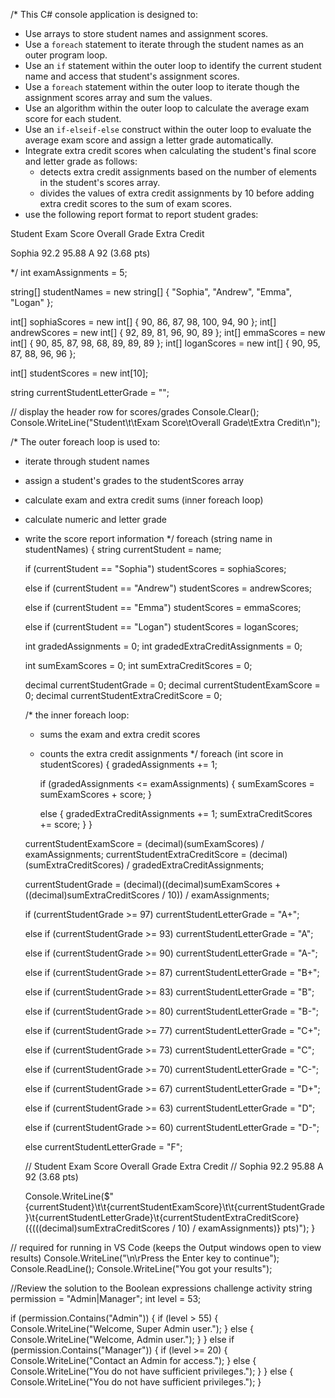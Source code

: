 /* 
This C# console application is designed to:
- Use arrays to store student names and assignment scores.
- Use a `foreach` statement to iterate through the student names as an outer program loop.
- Use an `if` statement within the outer loop to identify the current student name and access that student's assignment scores.
- Use a `foreach` statement within the outer loop to iterate though the assignment scores array and sum the values.
- Use an algorithm within the outer loop to calculate the average exam score for each student.
- Use an `if-elseif-else` construct within the outer loop to evaluate the average exam score and assign a letter grade automatically.
- Integrate extra credit scores when calculating the student's final score and letter grade as follows:
    - detects extra credit assignments based on the number of elements in the student's scores array.
    - divides the values of extra credit assignments by 10 before adding extra credit scores to the sum of exam scores.
- use the following report format to report student grades: 

Student         Exam Score      Overall Grade   Extra Credit

Sophia          92.2            95.88   A       92 (3.68 pts)

*/
int examAssignments = 5;

string[] studentNames = new string[] { "Sophia", "Andrew", "Emma", "Logan" };

int[] sophiaScores = new int[] { 90, 86, 87, 98, 100, 94, 90 };
int[] andrewScores = new int[] { 92, 89, 81, 96, 90, 89 };
int[] emmaScores = new int[] { 90, 85, 87, 98, 68, 89, 89, 89 };
int[] loganScores = new int[] { 90, 95, 87, 88, 96, 96 };

int[] studentScores = new int[10];

string currentStudentLetterGrade = "";

// display the header row for scores/grades
Console.Clear();
Console.WriteLine("Student\t\tExam Score\tOverall Grade\tExtra Credit\n");

/*
The outer foreach loop is used to:
- iterate through student names 
- assign a student's grades to the studentScores array
- calculate exam and extra credit sums (inner foreach loop)
- calculate numeric and letter grade
- write the score report information
*/
foreach (string name in studentNames)
{
    string currentStudent = name;

    if (currentStudent == "Sophia")
        studentScores = sophiaScores;

    else if (currentStudent == "Andrew")
        studentScores = andrewScores;

    else if (currentStudent == "Emma")
        studentScores = emmaScores;

    else if (currentStudent == "Logan")
        studentScores = loganScores;

    int gradedAssignments = 0;
    int gradedExtraCreditAssignments = 0;

    int sumExamScores = 0;
    int sumExtraCreditScores = 0;

    decimal currentStudentGrade = 0;
    decimal currentStudentExamScore = 0;
    decimal currentStudentExtraCreditScore = 0;

    /* 
    the inner foreach loop: 
    - sums the exam and extra credit scores
    - counts the extra credit assignments
    */
    foreach (int score in studentScores)
    {
        gradedAssignments += 1;

        if (gradedAssignments <= examAssignments)
        {
            sumExamScores = sumExamScores + score;
        }

        else
        {
            gradedExtraCreditAssignments += 1;
            sumExtraCreditScores += score;
        }
    }

    currentStudentExamScore = (decimal)(sumExamScores) / examAssignments;
    currentStudentExtraCreditScore = (decimal)(sumExtraCreditScores) / gradedExtraCreditAssignments;

    currentStudentGrade = (decimal)((decimal)sumExamScores + ((decimal)sumExtraCreditScores / 10)) / examAssignments;

    if (currentStudentGrade >= 97)
        currentStudentLetterGrade = "A+";

    else if (currentStudentGrade >= 93)
        currentStudentLetterGrade = "A";

    else if (currentStudentGrade >= 90)
        currentStudentLetterGrade = "A-";

    else if (currentStudentGrade >= 87)
        currentStudentLetterGrade = "B+";

    else if (currentStudentGrade >= 83)
        currentStudentLetterGrade = "B";

    else if (currentStudentGrade >= 80)
        currentStudentLetterGrade = "B-";

    else if (currentStudentGrade >= 77)
        currentStudentLetterGrade = "C+";

    else if (currentStudentGrade >= 73)
        currentStudentLetterGrade = "C";

    else if (currentStudentGrade >= 70)
        currentStudentLetterGrade = "C-";

    else if (currentStudentGrade >= 67)
        currentStudentLetterGrade = "D+";

    else if (currentStudentGrade >= 63)
        currentStudentLetterGrade = "D";

    else if (currentStudentGrade >= 60)
        currentStudentLetterGrade = "D-";

    else
        currentStudentLetterGrade = "F";


    // Student         Exam Score      Overall Grade   Extra Credit
    // Sophia          92.2            95.88   A       92 (3.68 pts)

    Console.WriteLine($"{currentStudent}\t\t{currentStudentExamScore}\t\t{currentStudentGrade}\t{currentStudentLetterGrade}\t{currentStudentExtraCreditScore} ({(((decimal)sumExtraCreditScores / 10) / examAssignments)} pts)");
}

// required for running in VS Code (keeps the Output windows open to view results)
Console.WriteLine("\n\rPress the Enter key to continue");
Console.ReadLine();
Console.WriteLine("You got your results");





//Review the solution to the Boolean expressions challenge activity
string permission = "Admin|Manager";
int level = 53;

if (permission.Contains("Admin"))
{
    if (level > 55)
    {
        Console.WriteLine("Welcome, Super Admin user.");
    }
    else
    {
        Console.WriteLine("Welcome, Admin user.");
    }
}
else if (permission.Contains("Manager"))
{
    if (level >= 20)
    {
        Console.WriteLine("Contact an Admin for access.");
    }
    else
    {
        Console.WriteLine("You do not have sufficient privileges.");
    }
}
else
{
    Console.WriteLine("You do not have sufficient privileges.");
}
